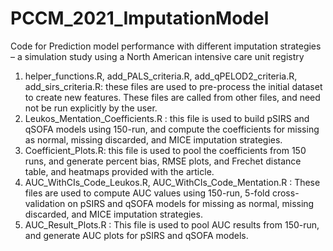 # PCCM_2021_ImputationModel
Code for Prediction model performance with different imputation strategies – a simulation study using a North American intensive care unit registry

1. helper_functions.R, add_PALS_criteria.R, add_qPELOD2_criteria.R, add_sirs_criteria.R: these files are used to pre-process the initial dataset to create new features. These files are called from other files, and need not be run explicitly by the user.
2. Leukos_Mentation_Coefficients.R : this file is used to build pSIRS and qSOFA models using 150-run, and compute the coefficients for missing as normal, missing discarded, and MICE imputation strategies.
3. Coefficient_Plots.R: this file is used to pool the coefficients from 150 runs, and generate percent bias, RMSE plots, and Frechet distance table, and heatmaps provided with the article.
4. AUC_WithCIs_Code_Leukos.R, AUC_WithCIs_Code_Mentation.R : These files are used to compute AUC values using 150-run, 5-fold cross-validation on pSIRS and qSOFA models for missing as normal, missing discarded, and MICE imputation strategies.
5. AUC_Result_Plots.R : This file is used to pool AUC results from 150-run, and generate AUC plots for pSIRS and qSOFA models. 
